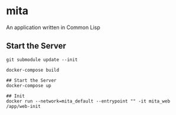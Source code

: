 # mita
An application written in Common Lisp

## Start the Server

```shell
git submodule update --init

docker-compose build

## Start the Server
docker-compose up

## Init
docker run --network=mita_default --entrypoint "" -it mita_web /app/web-init
```
